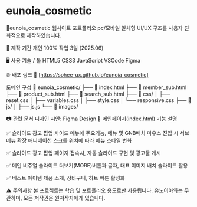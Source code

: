 # eunoia_cosmetic
💄eunoia_cosmetic 웹사이트 포트폴리오
pc/모바일 일체형 UI/UX 구조를 사용자 친화적으로 제작하였습니다.

👥 제작 기간
개인 100% 작업
3일 (2025.06)

🖥 사용 기술 / 툴
HTML5
CSS3
JavaScript
VSCode
Figma

🌐 배포 링크
🔗 [https://sohee-ux.github.io/eunoia_cosmetic]

도메인 구성
💾 eunoia_cosmetic/
├── 📑 index.html
├── 📑 member_sub.html
├── 📑 product_sub.html
├── 📄 search_sub.html
├── 📂 css/
│ ├── reset.css
│ ├── variables.css
│ ├── style.css
│ └── responsive.css
├── 📂 js/
│ ├── js.js
└── 📂 images/


📷 관련 문서
디자인 시안: Figma Design
🧩 메인페이지(index.html) 기능 설명


✅ 슬라이드 광고 팝업
사이드 메뉴에 주요기능, 메뉴 및 GNB배치
마우스 진입 시 서브메뉴 확장 애니메이션
스크롤 위치에 따라 메뉴 스타일 변화

✅ 슬라이드 광고 팝업
페이지 접속시, 자동 슬라이드 구현 및 광고물 게시

✅ 메인 비주얼 슬라이드
더보기(MORE)버튼과 글자, 대표 이미지 배치 슬라이드 활용

✅ 베스트 아이템 제품 소개, 장바구니, 하트 버튼 활성화


⚠️ 주의사항
본 프로젝트는 학습 및 포트폴리오 용도로만 사용됩니다.
유노이아와는 무관하며, 모든 저작권은 원저작자에게 있습니다.
